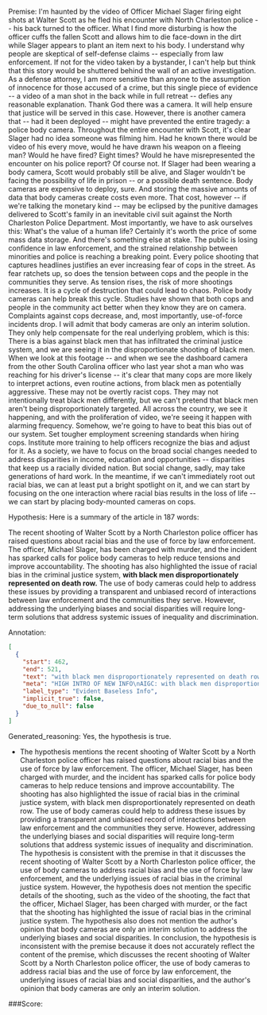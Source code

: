 
Premise:
I'm haunted by the video of Officer Michael Slager firing eight shots at Walter Scott as he fled his encounter with North Charleston police -- his back turned to the officer. What I find more disturbing is how the officer cuffs the fallen Scott and allows him to die face-down in the dirt while Slager appears to plant an item next to his body. I understand why people are skeptical of self-defense claims -- especially from law enforcement. If not for the video taken by a bystander, I can't help but think that this story would be shuttered behind the wall of an active investigation. As a defense attorney, I am more sensitive than anyone to the assumption of innocence for those accused of a crime, but this single piece of evidence -- a video of a man shot in the back while in full retreat -- defies any reasonable explanation. Thank God there was a camera. It will help ensure that justice will be served in this case. However, there is another camera that -- had it been deployed -- might have prevented the entire tragedy: a police body camera. Throughout the entire encounter with Scott, it's clear Slager had no idea someone was filming him. Had he known there would be video of his every move, would he have drawn his weapon on a fleeing man?  Would he have fired?  Eight times?  Would he have misrepresented the encounter on his police report? Of course not. If Slager had been wearing a body camera, Scott would probably still be alive, and Slager wouldn't be facing the possibility of life in prison -- or a possible death sentence. Body cameras are expensive to deploy, sure. And storing the massive amounts of data that body cameras create costs even more. That cost, however -- if we're talking the monetary kind -- may be eclipsed by the punitive damages delivered to Scott's family in an inevitable civil suit against the North Charleston Police Department. Most importantly, we have to ask ourselves this: What's the value of a human life? Certainly it's worth the price of some mass data storage. And there's something else at stake. The public is losing confidence in law enforcement, and the strained relationship between minorities and police is reaching a breaking point. Every police shooting that captures headlines justifies an ever increasing fear of cops in the street. As fear ratchets up, so does the tension between cops and the people in the communities they serve. As tension rises, the risk of more shootings increases. It is a cycle of destruction that could lead to chaos. Police body cameras can help break this cycle. Studies have shown that both cops and people in the community act better when they know they are on camera. Complaints against cops decrease, and, most importantly, use-of-force incidents drop. I will admit that body cameras are only an interim solution. They only help compensate for the real underlying problem, which is this: There is a bias against black men that has infiltrated the criminal justice system, and we are seeing it in the disproportionate shooting of black men. When we look at this footage -- and when we see the dashboard camera from the other South Carolina officer who last year shot a man who was reaching for his driver's license -- it's clear that many cops are more likely to interpret actions, even routine actions, from black men as potentially aggressive. These may not be overtly racist cops. They may not intentionally treat black men differently, but we can't pretend that black men aren't being disproportionately targeted. All across the country, we see it happening, and with the proliferation of video, we're seeing it happen with alarming frequency. Somehow, we're going to have to beat this bias out of our system. Set tougher employment screening standards when hiring cops. Institute more training to help officers recognize the bias and adjust for it. As a society, we have to focus on the broad social changes needed to address disparities in income, education and opportunities -- disparities that keep us a racially divided nation. But social change, sadly, may take generations of hard work. In the meantime, if we can't immediately root out racial bias, we can at least put a bright spotlight on it, and we can start by focusing on the one interaction where racial bias results in the loss of life -- we can start by placing body-mounted cameras on cops.


Hypothesis:
Here is a summary of the article in 187 words:

The recent shooting of Walter Scott by a North Charleston police officer has raised questions about racial bias and the use of force by law enforcement. The officer, Michael Slager, has been charged with murder, and the incident has sparked calls for police body cameras to help reduce tensions and improve accountability. The shooting has also highlighted the issue of racial bias in the criminal justice system, **with black men disproportionately represented on death row.** The use of body cameras could help to address these issues by providing a transparent and unbiased record of interactions between law enforcement and the communities they serve. However, addressing the underlying biases and social disparities will require long-term solutions that address systemic issues of inequality and discrimination.

Annotation:
```json
[
  {
    "start": 462,
    "end": 521,
    "text": "with black men disproportionately represented on death row.",
    "meta": "HIGH INTRO OF NEW INFO\nAIGC: with black men disproportionately represented on death row.\nOriginal: There is no mentioned of back men disproportionately represented on death row in the source content.\n",
    "label_type": "Evident Baseless Info",
    "implicit_true": false,
    "due_to_null": false
  }
]
```

Generated_reasoning:
Yes, the hypothesis is true. 
- The hypothesis mentions the recent shooting of Walter Scott by a North Charleston police officer has raised questions about racial bias and the use of force by law enforcement. The officer, Michael Slager, has been charged with murder, and the incident has sparked calls for police body cameras to help reduce tensions and improve accountability. The shooting has also highlighted the issue of racial bias in the criminal justice system, with black men disproportionately represented on death row. The use of body cameras could help to address these issues by providing a transparent and unbiased record of interactions between law enforcement and the communities they serve. However, addressing the underlying biases and social disparities will require long-term solutions that address systemic issues of inequality and discrimination. The hypothesis is consistent with the premise in that it discusses the recent shooting of Walter Scott by a North Charleston police officer, the use of body cameras to address racial bias and the use of force by law enforcement, and the underlying issues of racial bias in the criminal justice system. However, the hypothesis does not mention the specific details of the shooting, such as the video of the shooting, the fact that the officer, Michael Slager, has been charged with murder, or the fact that the shooting has highlighted the issue of racial bias in the criminal justice system. The hypothesis also does not mention the author's opinion that body cameras are only an interim solution to address the underlying biases and social disparities. In conclusion, the hypothesis is inconsistent with the premise because it does not accurately reflect the content of the premise, which discusses the recent shooting of Walter Scott by a North Charleston police officer, the use of body cameras to address racial bias and the use of force by law enforcement, the underlying issues of racial bias and social disparities, and the author's opinion that body cameras are only an interim solution.

###Score:
